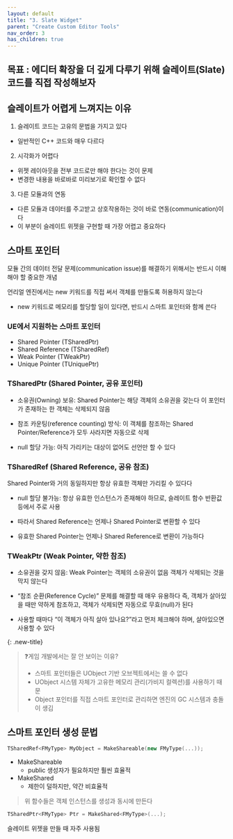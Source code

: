 ```yaml
---
layout: default
title: "3. Slate Widget"
parent: "Create Custom Editor Tools"
nav_order: 3
has_children: true
---
```


## 목표 : 에디터 확장을 더 깊게 다루기 위해 슬레이트(Slate) 코드를 직접 작성해보자

## 슬레이트가 어렵게 느껴지는 이유
1. 슬레이트 코드는 고유의 문법을 가지고 있다
- 일반적인 C++ 코드와 매우 다르다
2. 시각화가 어렵다
- 위젯 레이아웃을 전부 코드로만 해야 한다는 것이 문제
- 변경한 내용을 바로바로 미리보기로 확인할 수 없다
3. 다른 모듈과의 연동
- 다른 모듈과 데이터를 주고받고 상호작용하는 것이 바로 연동(communication)이다
- 이 부분이 슬레이트 위젯을 구현할 때 가장 어렵고 중요하다

## 스마트 포인터
모듈 간의 데이터 전달 문제(communication issue)를 해결하기 위해서는 반드시 이해해야 할 중요한 개념

>
언리얼 엔진에서는 new 키워드를 직접 써서 객체를 만들도록 허용하지 않는다
- new 키워드로 메모리를 할당할 일이 있다면, 반드시 스마트 포인터와 함께 쓴다

### UE에서 지원하는 스마트 포인터
- Shared Pointer (TSharedPtr)
- Shared Reference (TSharedRef)
- Weak Pointer (TWeakPtr)
- Unique Pointer (TUniquePtr)

### TSharedPtr (Shared Pointer, 공유 포인터)
- 소유권(Owning) 보유: Shared Pointer는 해당 객체의 소유권을 갖는다
이 포인터가 존재하는 한 객체는 삭제되지 않음

- 참조 카운팅(reference counting) 방식:
이 객체를 참조하는 Shared Pointer/Reference가 모두 사라지면 자동으로 삭제

- null 할당 가능:
아직 가리키는 대상이 없어도 선언만 할 수 있다

### TSharedRef (Shared Reference, 공유 참조)
Shared Pointer와 거의 동일하지만 항상 유효한 객체만 가리킬 수 있다다

- null 할당 불가능:
항상 유효한 인스턴스가 존재해야 하므로, 슬레이트 함수 반환값 등에서 주로 사용

- 따라서 Shared Reference는 언제나 Shared Pointer로 변환할 수 있다

- 유효한 Shared Pointer는 언제나 Shared Reference로 변환이 가능하다

### TWeakPtr (Weak Pointer, 약한 참조)
- 소유권을 갖지 않음: Weak Pointer는 객체의 소유권이 없음
객체가 삭제되는 것을 막지 않는다

- “참조 순환(Reference Cycle)” 문제를 해결할 때 매우 유용하다
즉, 객체가 살아있을 때만 약하게 참조하고, 객체가 삭제되면 자동으로 무효(null)가 된다

- 사용할 때마다 “이 객체가 아직 살아 있나요?”라고 먼저 체크해야 하며,
살아있으면 사용할 수 있다

{: .new-title}
> ❓게임 개발에서는 잘 안 보이는 이유?
>
> - 스마트 포인터들은 UObject 기반 오브젝트에서는 쓸 수 없다
> - UObject 시스템 자체가 고유한 메모리 관리(가비지 컬렉션)를 사용하기 때문
> - Object 포인터를 직접 스마트 포인터로 관리하면
엔진의 GC 시스템과 충돌이 생김

## 스마트 포인터 생성 문법
```c++
TSharedRef<FMyType> MyObject = MakeShareable(new FMyType(...));
```

- MakeShareable
  - public 생성자가 필요하지만 훨씬 효율적 
- MakeShared
  - 제한이 덜하지만, 약간 비효율적 

> 위 함수들은  객체 인스턴스를 생성과 동시에 만든다

```c++
TSharedPtr<FMyType> Ptr = MakeShared<FMyType>(...);
```

슬레이트 위젯을 만들 때 자주 사용됨
